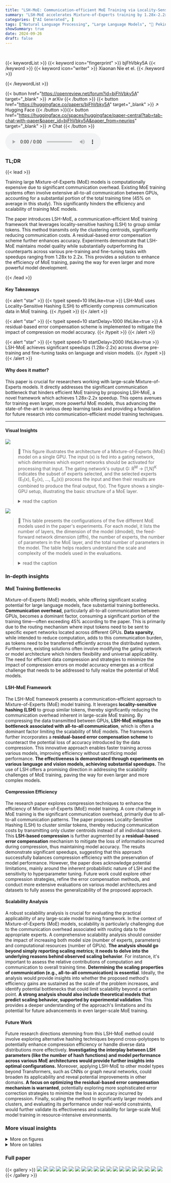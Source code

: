 ```yaml
---
title: "LSH-MoE: Communication-efficient MoE Training via Locality-Sensitive Hashing"
summary: "LSH-MoE accelerates Mixture-of-Experts training by 1.28x-2.2x via Locality-Sensitive Hashing, significantly reducing communication costs."
categories: ["AI Generated", ]
tags: ["Natural Language Processing", "Large Language Models", "🏢 Peking University",]
showSummary: true
date: 2024-09-26
draft: false
---
```


<br>

{{< keywordList >}}
{{< keyword icon="fingerprint" >}} bjFhVbky5A {{< /keyword >}}
{{< keyword icon="writer" >}} Xiaonan Nie et el. {{< /keyword >}}
 
{{< /keywordList >}}

{{< button href="https://openreview.net/forum?id=bjFhVbky5A" target="_blank" >}}
↗ arXiv
{{< /button >}}
{{< button href="https://huggingface.co/papers/bjFhVbky5A" target="_blank" >}}
↗ Hugging Face
{{< /button >}}{{< button href="https://huggingface.co/spaces/huggingface/paper-central?tab=tab-chat-with-paper&paper_id=bjFhVbky5A&paper_from=neurips" target="_blank" >}}
↗ Chat
{{< /button >}}




<audio controls>
    <source src="https://ai-paper-reviewer.com/bjFhVbky5A/podcast.wav" type="audio/wav">
    Your browser does not support the audio element.
</audio>


### TL;DR


{{< lead >}}

Training large Mixture-of-Experts (MoE) models is computationally expensive due to significant communication overhead. Existing MoE training systems often involve extensive all-to-all communication between GPUs, accounting for a substantial portion of the total training time (45% on average in this study). This significantly hinders the efficiency and scalability of training MoE models. 



The paper introduces LSH-MoE, a communication-efficient MoE training framework that leverages locality-sensitive hashing (LSH) to group similar tokens. This method transmits only the clustering centroids, significantly reducing communication costs.  A residual-based error compensation scheme further enhances accuracy. Experiments demonstrate that LSH-MoE maintains model quality while substantially outperforming its counterparts across various pre-training and fine-tuning tasks with speedups ranging from 1.28x to 2.2x.  This provides a solution to enhance the efficiency of MoE training, paving the way for even larger and more powerful model development.

{{< /lead >}}


#### Key Takeaways

{{< alert "star" >}}
{{< typeit speed=10 lifeLike=true >}} LSH-MoE uses Locality-Sensitive Hashing (LSH) to efficiently compress communication data in MoE training. {{< /typeit >}}
{{< /alert >}}

{{< alert "star" >}}
{{< typeit speed=10 startDelay=1000 lifeLike=true >}} A residual-based error compensation scheme is implemented to mitigate the impact of compression on model accuracy. {{< /typeit >}}
{{< /alert >}}

{{< alert "star" >}}
{{< typeit speed=10 startDelay=2000 lifeLike=true >}} LSH-MoE achieves significant speedups (1.28x-2.2x) across diverse pre-training and fine-tuning tasks on language and vision models. {{< /typeit >}}
{{< /alert >}}

#### Why does it matter?
This paper is crucial for researchers working with large-scale Mixture-of-Experts models.  It directly addresses the significant communication bottleneck that hinders efficient MoE training by proposing LSH-MoE, a novel framework which achieves 1.28x-2.2x speedup. This opens avenues for training even larger, more powerful MoE models, thus advancing the state-of-the-art in various deep learning tasks and providing a foundation for future research into communication-efficient model training techniques.

------
#### Visual Insights



![](https://ai-paper-reviewer.com/bjFhVbky5A/figures_2_1.jpg)

> 🔼 This figure illustrates the architecture of a Mixture-of-Experts (MoE) model on a single GPU.  The input (x) is fed into a gating network, which determines which expert networks should be activated for processing that input. The gating network's output G: R<sup>M</sup> → [1,N]<sup>K</sup> indicates the subset of experts selected, and the selected experts (E<sub>1</sub>(x), E<sub>2</sub>(x), ..., E<sub>n</sub>(x)) process the input and then their results are combined to produce the final output, f(x).  The figure shows a single-GPU setup, illustrating the basic structure of a MoE layer.
> <details>
> <summary>read the caption</summary>
> Figure 1: Mixture-of-Experts on a single GPU.
> </details>





![](https://ai-paper-reviewer.com/bjFhVbky5A/tables_6_1.jpg)

> 🔼 This table presents the configurations of the five different MoE models used in the paper's experiments.  For each model, it lists the number of layers, the dimension of the model (dmodel), the feed-forward network dimension (dffn), the number of experts, the number of parameters in the MoE layer, and the total number of parameters in the model.  The table helps readers understand the scale and complexity of the models used in the evaluations.
> <details>
> <summary>read the caption</summary>
> Table 1: Models for evaluation, where '-' indicates that the values are different across layers.
> </details>





### In-depth insights


#### MoE Training Bottlenecks
Mixture-of-Experts (MoE) models, while offering significant scaling potential for large language models, face substantial training bottlenecks.  **Communication overhead**, particularly all-to-all communication between GPUs, becomes a dominant factor, consuming a significant portion of the training time—often exceeding 45% according to the paper. This is primarily due to the routing mechanism where input tokens need to be sent to specific expert networks located across different GPUs.  **Data sparsity**, while intended to reduce computation, adds to this communication burden, as tokens need to be transferred efficiently across the distributed system.  Furthermore, existing solutions often involve modifying the gating network or model architecture which hinders flexibility and universal applicability. The need for efficient data compression and strategies to minimize the impact of compression errors on model accuracy emerges as a critical challenge that needs to be addressed to fully realize the potential of MoE models.

#### LSH-MoE Framework
The LSH-MoE framework presents a communication-efficient approach to Mixture-of-Experts (MoE) model training.  It leverages **locality-sensitive hashing (LSH)** to group similar tokens, thereby significantly reducing the communication overhead inherent in large-scale MoE training. By compressing the data transmitted between GPUs, **LSH-MoE mitigates the bottleneck associated with all-to-all communication**, which is often a dominant factor limiting the scalability of MoE models.  The framework further incorporates a **residual-based error compensation scheme** to counteract the potential loss of accuracy introduced by the data compression. This innovative approach enables faster training across various models, improving efficiency without sacrificing model performance.  **The effectiveness is demonstrated through experiments on various language and vision models, achieving substantial speedups.**  The use of LSH offers a promising direction in addressing the scalability challenges of MoE training, paving the way for even larger and more complex models.

#### Compression Efficiency
The research paper explores compression techniques to enhance the efficiency of Mixture-of-Experts (MoE) model training.  A core challenge in MoE training is the significant communication overhead, primarily due to all-to-all communication patterns.  The paper proposes Locality-Sensitive Hashing (LSH) to cluster similar tokens, thereby reducing communication costs by transmitting only cluster centroids instead of all individual tokens. This **LSH-based compression** is further augmented by a **residual-based error compensation** mechanism to mitigate the loss of information incurred during compression, thus maintaining model accuracy.  The results demonstrate significant speedups, suggesting that this approach successfully balances compression efficiency with the preservation of model performance.  However, the paper does acknowledge potential limitations, mainly around the inherent probabilistic nature of LSH and the sensitivity to hyperparameter tuning.  Future work could explore other compression strategies, refine the error compensation methods, and conduct more extensive evaluations on various model architectures and datasets to fully assess the generalizability of the proposed approach.

#### Scalability Analysis
A robust scalability analysis is crucial for evaluating the practical applicability of any large-scale model training framework.  In the context of Mixture-of-Experts (MoE) models, scalability is particularly challenging due to the communication overhead associated with routing data to the appropriate experts. A comprehensive scalability analysis should consider the impact of increasing both model size (number of experts, parameters) and computational resources (number of GPUs).  **The analysis should go beyond simply reporting scaling metrics; it needs to delve into the underlying reasons behind observed scaling behavior**.  For instance, it's important to assess the relative contributions of computation and communication to overall training time.  **Determining the scaling properties of communication (e.g., all-to-all communication) is essential**. Ideally, the analysis would provide insights into whether the proposed method's efficiency gains are sustained as the scale of the problem increases, and identify potential bottlenecks that could limit scalability beyond a certain point.  **A strong analysis should also include theoretical models that predict scaling behavior, supported by experimental validation**.  This provides a deeper understanding of the approach's limitations and its potential for future advancements in even larger-scale MoE training.

#### Future Work
Future research directions stemming from this LSH-MoE method could involve exploring alternative hashing techniques beyond cross-polytopes to potentially enhance compression efficiency or handle diverse data distributions more effectively.  **Investigating the interplay between LSH parameters (like the number of hash functions) and model performance across various MoE architectures would provide further insights into optimal configurations.**  Moreover, applying LSH-MoE to other model types beyond Transformers, such as CNNs or graph neural networks, could broaden its applicability and reveal potential improvements in other domains.  **A focus on optimizing the residual-based error compensation mechanism is warranted**, potentially exploring more sophisticated error correction strategies to minimize the loss in accuracy incurred by compression.  Finally, scaling the method to significantly larger models and clusters, and evaluating its performance under real-world constraints, would further validate its effectiveness and scalability for large-scale MoE model training in resource-intensive environments.


### More visual insights

<details>
<summary>More on figures
</summary>


![](https://ai-paper-reviewer.com/bjFhVbky5A/figures_2_2.jpg)

> 🔼 This figure illustrates the process of training a Mixture-of-Experts (MoE) model using expert parallelism across multiple GPUs.  The input data (tokens x0, x1, x2, x3) is first processed by a gating network on each GPU to determine which expert(s) each token should be routed to.  The green arrows represent communication within a single node (GPU), while the red arrows show inter-node communication (between GPUs).  All-to-all communication is required to send data to the appropriate expert GPUs and to collect results after the computations have finished.  This process highlights the communication overhead associated with this training approach, which is the major focus of the paper.
> <details>
> <summary>read the caption</summary>
> Figure 2: Training Mixture-of-Experts on multiple GPUs as expert parallelism.
> </details>



![](https://ai-paper-reviewer.com/bjFhVbky5A/figures_3_1.jpg)

> 🔼 This figure shows the proportion of time spent on all-to-all communication during the training of three different MoE models (ROBERTa-MoE, GPT-MoE, and Swin-MoE-L) across various configurations.  Subfigure (a) shows the baseline with 16 GPUs. Subfigure (b) doubles the number of GPUs to 32, demonstrating the impact on communication overhead as the cluster size scales. Subfigure (c) doubles the number of experts within the model on a 16 GPU cluster to show the effect of increasing model complexity. The results indicate that all-to-all communication constitutes a significant portion of the total training time, hindering scalability.
> <details>
> <summary>read the caption</summary>
> Figure 3: Proportion of all-to-all communication time relative to total training duration across different configurations: scaling the number of training servers (Figure 3(b)) and scaling the parameter size of models (Figure 3(c)).
> </details>



![](https://ai-paper-reviewer.com/bjFhVbky5A/figures_4_1.jpg)

> 🔼 This figure illustrates the LSH-MoE framework.  The process begins with Locality-Sensitive Hashing (LSH)-based clustering of tokens, grouping similar tokens into buckets and representing each bucket by its centroid. These centroids are then sent through the all-to-all communication phase to experts for processing, producing E(centroids). Another all-to-all communication phase returns the results. Finally, a residual-based error compensation step combines E(centroids) with the residuals (differences between original tokens and their centroids) to generate the final output E(tokens), approximating the results if all tokens were processed individually.
> <details>
> <summary>read the caption</summary>
> Figure 5: Schematic of MoE training with Locality-Sensitive Hashing (LSH-MoE).
> </details>



![](https://ai-paper-reviewer.com/bjFhVbky5A/figures_4_2.jpg)

> 🔼 This figure shows the results of applying Principal Component Analysis (PCA) to reduce the dimensionality of input tokens involved in all-to-all communication during MoE training.  The visualization reveals distinct clusters of similar tokens, suggesting a high degree of token similarity. This similarity is attributed to both inherent characteristics of real-world data and the model architecture's attention mechanism, which enhances semantic relationships between tokens.  The presence of these clusters motivates the use of Locality-Sensitive Hashing (LSH) for efficient data compression in the proposed LSH-MoE model.
> <details>
> <summary>read the caption</summary>
> Figure 4: Principal Component Analysis (PCA) Visualization of input tokens involved in all-to-all communication.
> </details>



![](https://ai-paper-reviewer.com/bjFhVbky5A/figures_8_1.jpg)

> 🔼 This figure shows a comparison of the training convergence speed between the original models and the proposed LSH-MoE model for two different language models (RoBERTa-MoE and T5-MoE).  The x-axis represents the training time (wall time in hours), while the y-axis represents the validation perplexity.  The figure demonstrates that LSH-MoE converges faster than the original model for both language models, achieving speedups of 1.6x and 2.2x, respectively. It also shows that using error compensation significantly improves performance, as the model trained without it performs less efficiently.
> <details>
> <summary>read the caption</summary>
> Figure 6: Comparative analysis of convergence performance. This includes a comparison between the original models, LSH-MoE without Error Compensation, and LSH-MoE implementations. The perplexity curves are applied 1D Gaussian smoothing with σ = 0.5.
> </details>



![](https://ai-paper-reviewer.com/bjFhVbky5A/figures_9_1.jpg)

> 🔼 This figure shows the ablation study results on the impact of the quantity and types of hash functions used in the LSH-MoE method.  The left column displays the accuracy achieved on MNLI and SST-2 datasets for different numbers of hash functions (2, 4, 6, 8, 10). The middle column shows the corresponding compression rates. The right column presents the results comparing two types of hash functions, cross-polytope (CP) and spherical (SP), at three different compression rates (10%, 15%, 20%).  The results demonstrate the optimal number of hash functions for balancing accuracy and compression.
> <details>
> <summary>read the caption</summary>
> Figure 7: An in-depth analysis of the compression rate and the model performance by adjusting the quantity and types of hash functions. The left and middle sub-figures are results for diverse quantities of hash functions. The right sub-figure is the result for diverse types of hash functions (CP for cross-polytope and SP for spherical) with different compression rates (20%, 15%, 10%).
> </details>



</details>




<details>
<summary>More on tables
</summary>


![](https://ai-paper-reviewer.com/bjFhVbky5A/tables_8_1.jpg)
> 🔼 This table presents the results of fine-tuning the Swin-MoE model on the ImageNet-1K dataset.  It compares the performance of the original Swin-MoE model against the proposed LSH-MoE method. The metrics include Top-1 accuracy, Top-5 accuracy, compression rate, and samples per second. The compression rate shows the efficiency of LSH-MoE in reducing communication overhead during training. The samples/second metric indicates a speedup achieved by LSH-MoE.
> <details>
> <summary>read the caption</summary>
> Table 3: Results of fine-tuning Swin-MoE on the ImageNet-1K dataset.
> </details>

![](https://ai-paper-reviewer.com/bjFhVbky5A/tables_14_1.jpg)
> 🔼 This table presents the specifications of the four different MoE models used in the paper's experiments.  For each model, it lists the number of layers, the dimensionality of the model (dmodel), the dimensionality of the feed-forward network (dffn), the number of experts used, and the total number of parameters in the model. The model sizes vary significantly, ranging from hundreds of millions to tens of billions of parameters, showcasing the scale of models used in the experiments.
> <details>
> <summary>read the caption</summary>
> Table 1: Models for evaluation, where '-' indicates that the values are different across layers.
> </details>

</details>




### Full paper

{{< gallery >}}
<img src="https://ai-paper-reviewer.com/bjFhVbky5A/1.png" class="grid-w50 md:grid-w33 xl:grid-w25" />
<img src="https://ai-paper-reviewer.com/bjFhVbky5A/2.png" class="grid-w50 md:grid-w33 xl:grid-w25" />
<img src="https://ai-paper-reviewer.com/bjFhVbky5A/3.png" class="grid-w50 md:grid-w33 xl:grid-w25" />
<img src="https://ai-paper-reviewer.com/bjFhVbky5A/4.png" class="grid-w50 md:grid-w33 xl:grid-w25" />
<img src="https://ai-paper-reviewer.com/bjFhVbky5A/5.png" class="grid-w50 md:grid-w33 xl:grid-w25" />
<img src="https://ai-paper-reviewer.com/bjFhVbky5A/6.png" class="grid-w50 md:grid-w33 xl:grid-w25" />
<img src="https://ai-paper-reviewer.com/bjFhVbky5A/7.png" class="grid-w50 md:grid-w33 xl:grid-w25" />
<img src="https://ai-paper-reviewer.com/bjFhVbky5A/8.png" class="grid-w50 md:grid-w33 xl:grid-w25" />
<img src="https://ai-paper-reviewer.com/bjFhVbky5A/9.png" class="grid-w50 md:grid-w33 xl:grid-w25" />
<img src="https://ai-paper-reviewer.com/bjFhVbky5A/10.png" class="grid-w50 md:grid-w33 xl:grid-w25" />
<img src="https://ai-paper-reviewer.com/bjFhVbky5A/11.png" class="grid-w50 md:grid-w33 xl:grid-w25" />
<img src="https://ai-paper-reviewer.com/bjFhVbky5A/12.png" class="grid-w50 md:grid-w33 xl:grid-w25" />
<img src="https://ai-paper-reviewer.com/bjFhVbky5A/13.png" class="grid-w50 md:grid-w33 xl:grid-w25" />
<img src="https://ai-paper-reviewer.com/bjFhVbky5A/14.png" class="grid-w50 md:grid-w33 xl:grid-w25" />
<img src="https://ai-paper-reviewer.com/bjFhVbky5A/15.png" class="grid-w50 md:grid-w33 xl:grid-w25" />
<img src="https://ai-paper-reviewer.com/bjFhVbky5A/16.png" class="grid-w50 md:grid-w33 xl:grid-w25" />
<img src="https://ai-paper-reviewer.com/bjFhVbky5A/17.png" class="grid-w50 md:grid-w33 xl:grid-w25" />
<img src="https://ai-paper-reviewer.com/bjFhVbky5A/18.png" class="grid-w50 md:grid-w33 xl:grid-w25" />
<img src="https://ai-paper-reviewer.com/bjFhVbky5A/19.png" class="grid-w50 md:grid-w33 xl:grid-w25" />
<img src="https://ai-paper-reviewer.com/bjFhVbky5A/20.png" class="grid-w50 md:grid-w33 xl:grid-w25" />
{{< /gallery >}}